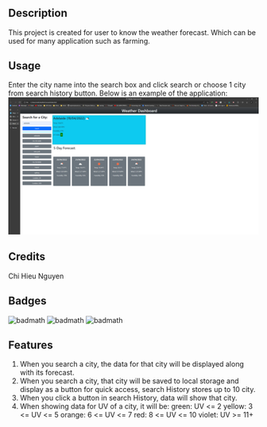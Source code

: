 # <Weather-Forecast>

## Description
This project is created for user to know the weather forecast. Which can be used for many application such as farming.


## Usage
Enter the city name into the search box and click search or choose 1 city from search history button.
Below is an example of the application:
![demo work of weather forecast](./resourceForReadme/demo.png)



## Credits
Chi Hieu Nguyen


## Badges
![badmath](https://img.shields.io/badge/html-%20-green)
![badmath](https://img.shields.io/badge/bootstrap-%20-green)
![badmath](https://img.shields.io/badge/javascript-%20-green)

## Features

1. When you search a city, the data for that city will be displayed along with its forecast.
2. When you search a city, that city will be saved to local storage and display as a button for quick access, search History stores up to 10 city.
3. When you click a button in search History, data will show that city.
4. When showing data for UV of a city, it will be:
    green: UV <= 2
    yellow: 3 <= UV <= 5
    orange: 6 <= UV <= 7
    red: 8 <= UV <= 10
    violet: UV >= 11+